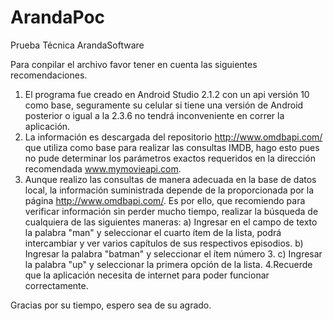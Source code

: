 # ArandaPoc
Prueba Técnica ArandaSoftware

Para conpilar el archivo favor tener en cuenta las siguientes recomendaciones.

1. El programa fue creado en Android Studio 2.1.2 con un api versión 10 como base, seguramente su celular 
	si tiene una versión de Android posterior o igual a la 2.3.6 no tendrá inconveniente en correr la
	aplicación.
2. La información es descargada del repositorio http://www.omdbapi.com/ que utiliza como base para realizar
	las consultas IMDB, hago esto pues no pude determinar los parámetros exactos requeridos en la dirección
	recomendada www.mymovieapi.com.
3. Aunque realizo las consultas de manera adecuada en la base de datos local, la información suministrada 
	depende de la proporcionada por la página http://www.omdbapi.com/. Es por ello, que recomiendo para 
	verificar información sin perder mucho tiempo, realizar la búsqueda de cualquiera de las siguientes maneras:
	a) Ingresar en el campo de texto la palabra "man" y seleccionar el cuarto ítem de la lista, podrá 
	intercambiar y ver varios capítulos de sus respectivos episodios.
	b) Ingresar la palabra "batman" y seleccionar el ítem número 3.
	c) Ingresar la palabra "up" y seleccionar la primera opción de la lista.
4.Recuerde que la aplicación necesita de internet para poder funcionar correctamente.

Gracias por su tiempo, espero sea de su agrado.
